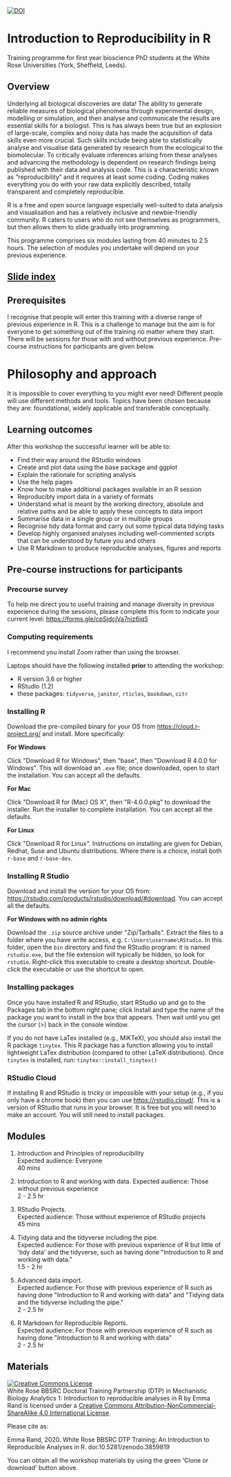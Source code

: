 
[![DOI](https://zenodo.org/badge/DOI/10.5281/zenodo.3859819.svg)](https://doi.org/10.5281/zenodo.3859819)

# Introduction to Reproducibility in R

Training programme for first year bioscience PhD students at the White Rose Universities (York, Sheffield, Leeds).

## Overview

Underlying all biological discoveries are data! The ability to generate reliable measures of biological phenomena through experimental design, modelling or simulation, and then analyse and communicate the results are essential skills for a biologist. This is has always been true but an explosion of large-scale, complex and noisy data has made the acquisition of data skills even more crucial. Such skills include being able to statistically analyse and visualise data generated by research from the ecological to the biomolecular. To critically evaluate inferences arising from these analyses and  advancing the methodology is dependent on research findings being published with their data and analysis code. This is a characteristic known as “reproducibility” and it requires at least some coding. Coding makes everything you do with your raw data explicitly described, totally transparent and completely reproducible. 

R is a free and open source language especially well-suited to data analysis and visualisation and has a relatively inclusive and newbie-friendly community. R caters to users who do not see themselves as programmers, but then allows them to slide gradually into programming.

This programme comprises six modules lasting from 40 minutes to 2.5 hours. The selection of modules you undertake will depend on your previous experience.

## [Slide index](https://3mmarand.github.io/pgr_reproducibility/index.html)

## Prerequisites

I recognise that people will enter this training with a diverse range of previous experience in R. This is a challenge to manage but the aim is for everyone to get something out of the training no matter where they start. 
There will be sessions for those with and without previous experience. Pre-course instructions for participants are given below.

# Philosophy and approach

It is impossible to cover everything to you might ever need! Different people will use different methods and tools. Topics have been chosen because they are: foundational, widely applicable and transferable conceptually.


## Learning outcomes

After this workshop the successful learner will be able to:

* Find their way around the RStudio windows
* Create and plot data using the base package and ggplot
* Explain the rationale for scripting analysis
* Use the help pages
* Know how to make additional packages available in an R session
* Reproducibly import data in a variety of formats
* Understand what is meant by the working directory, absolute and relative paths and be able to apply these concepts to data import
* Summarise data in a single group or in multiple groups
* Recognise tidy data format and carry out some typical data tidying tasks
* Develop highly organised analyses including well-commented scripts that can be understood by future you and others
* Use R Markdown to produce reproducible analyses, figures and reports

## Pre-course instructions for participants

### Precourse survey

To help me direct you to useful training and manage diversity in previous experience during the sessions, please complete this form to indicate your current level: https://forms.gle/cpSjdcjVa7niz6iq5

### Computing requirements

I recommend you install Zoom rather than using the browser.

Laptops should have the following installed **prior** to attending the workshop:

- R version 3.6 or higher
- RStudio (1.2)
- these packages: `tidyverse`, `janitor`, `rticles`, `bookdown`, `citr`

### Installing R

Download the pre-compiled binary for your OS from https://cloud.r-project.org/ and install. More specifically:

**For Windows**

Click "Download R for Windows", then "base", then "Download R 4.0.0 for Windows". This will download an `.exe` file; once downloaded, open to start the installation. You can accept all the defaults.

**For Mac**

Click "Download R for (Mac) OS X", then "R-4.0.0.pkg" to download the installer.
Run the installer to complete installation. You can accept all the defaults.

**For Linux**

Click "Download R for Linux". Instructions on installing are given for Debian, Redhat, Suse and Ubuntu distributions. Where there is a choice, install both `r-base` and `r-base-dev`.

### Installing R Studio

Download and install the version for your OS from: https://rstudio.com/products/rstudio/download/#download.
You can accept all the defaults.

**For Windows with no admin rights**

Download the `.zip` source archive under "Zip/Tarballs". Extract the files to a folder where you have write access, e.g. `C:\Users\username\RStudio`. In this folder, open the `bin` directory and find the RStudio program: it is named `rstudio.exe`, but the file extension will typically be hidden, so look for `rstudio`. Right-click this executable to create a desktop shortcut. Double-click the executable or use the shortcut to open.


### Installing packages

Once you have installed R and RStudio, start RStudio up and go to the Packages tab in the bottom right pane; click Install and type the name of the package you want to install in the box that appears. Then wait until you get the cursor (>) back in the console window.

If you do not have LaTex installed (e.g., MiKTeX), you should also install the R package `tinytex`. This R package has a function allowing you to install lightweight LaTex distribution (compared to other LaTeX distributions). Once `tinytex` is installed, run: `tinytex::install_tinytex()`

### RStudio Cloud
If installing R and RStudio is tricky or impossible with your setup (e.g., if you only have a chrome book) then you can use https://rstudio.cloud/. This is a version of RStudio that runs in your browser. It is free but you will need to make an account. You will still need to install packages.
 
## Modules

1. Introduction and Principles of reproducibility  
   Expected audience: Everyone  
  40 mins
 
2. Introduction to R and working with data. 
   Expected audience: Those without previous experience  
   2 - 2.5 hr  
 
3. RStudio Projects.  
   Expected audience: Those without experience of RStudio projects  
   45 mins  
 
4. Tidying data and the tidyverse including the pipe.  
   Expected audience: For those with previous experience of R but little of 'tidy data' and the tidyverse, such as having done "Introduction to R and working with data."  
   1.5 - 2 hr  
 
5. Advanced data import.  
   Expected audience: For those with previous experience of R such as having done "Introduction to R and working with data" and "Tidying data and the tidyverse including the pipe."  
   2 - 2.5 hr   
 
6. R Markdown for Reproducible Reports.  
   Expected audience: For those with previous experience of R such as having done "Introduction to R and working with data"  
   2 - 2.5 hr 


## Materials
<a rel="license" href="http://creativecommons.org/licenses/by-nc-sa/4.0/"><img alt="Creative Commons License" style="border-width:0" src="https://i.creativecommons.org/l/by-nc-sa/4.0/88x31.png" /></a><br /><span xmlns:dct="http://purl.org/dc/terms/" property="dct:title">White Rose BBSRC Doctoral Training Partnership (DTP) in Mechanistic Biology Analytics 1: Introduction to reproducible analyses in R</span> by <span xmlns:cc="http://creativecommons.org/ns#" property="cc:attributionName">Emma Rand</span> is licensed under a <a rel="license" href="http://creativecommons.org/licenses/by-nc-sa/4.0/">Creative Commons Attribution-NonCommercial-ShareAlike 4.0 International License</a>.

Please cite as:

Emma Rand, 2020. White Rose BBSRC DTP Training: An Introduction to Reproducible Analyses in R. doi:10.5281/zenodo.3859819

You can obtain all the workshop materials by using the green 'Clone or download' button above.







